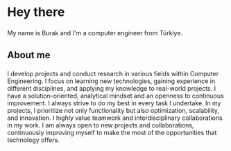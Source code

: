 <h1 align="left">Hey there</h1>

###

<p align="left">My name is Burak and I'm a computer engineer from Türkiye.</p>

###

<h2 align="left">About me</h2>

###

<p align="left">I develop projects and conduct research in various fields within Computer Engineering. I focus on learning new technologies, gaining experience in different disciplines, and applying my knowledge to real-world projects. I have a solution-oriented, analytical mindset and an openness to continuous improvement. I always strive to do my best in every task I undertake. In my projects, I prioritize not only functionality but also optimization, scalability, and innovation. I highly value teamwork and interdisciplinary collaborations in my work. I am always open to new projects and collaborations, continuously improving myself to make the most of the opportunities that technology offers.</p>

###
